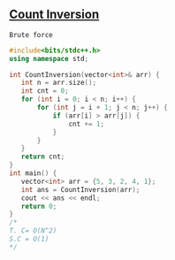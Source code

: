  ## [Count Inversion](https://www.codingninjas.com/codestudio/problems/count-inversions_8230680?challengeSlug=striver-sde-challenge)

```Brute force```
 ```cpp
#include<bits/stdc++.h>
using namespace std;

int CountInversion(vector<int>& arr) {
    int n = arr.size();
    int cnt = 0;
    for (int i = 0; i < n; i++) {
        for (int j = i + 1; j < n; j++) {
            if (arr[i] > arr[j]) {
                cnt += 1;
            }
        }
    }
    return cnt;
}
int main() {
    vector<int> arr = {5, 3, 2, 4, 1};
    int ans = CountInversion(arr);
    cout << ans << endl;
    return 0;
}
/*
T. C= O(N^2)
S.C = O(1)
*/
```
